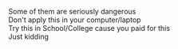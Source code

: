 Some of them are seriously dangerous<br/>
Don't apply this in your computer/laptop<br/>
Try this in School/College cause you paid for this<br/>
Just kidding<br/>
